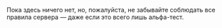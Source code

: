 Пока здесь ничего нет, но, пожалуйста, не забывайте соблюдать все правила сервера — даже если это всего лишь альфа-тест.
